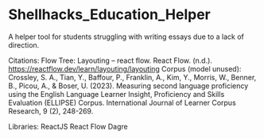# Shellhacks_Education_Helper
A helper tool for students struggling with writing essays due to a lack of direction.

Citations:
Flow Tree:
Layouting – react flow. React Flow. (n.d.). https://reactflow.dev/learn/layouting/layouting 
Corpus (model unused):
Crossley, S. A., Tian, Y., Baffour, P., Franklin, A., Kim, Y., Morris, W., Benner, B., Picou, A., & Boser, U. (2023). Measuring second language proficiency using the English Language Learner Insight, Proficiency and Skills Evaluation (ELLIPSE) Corpus. International Journal of Learner Corpus Research, 9 (2), 248-269.

Libraries:
ReactJS
React Flow
Dagre
